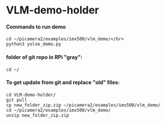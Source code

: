 # VLM-demo-holder

#### Commands to run demo
```
cd ~/picamera2/examples/imx500/vlm_demo/</br>
python3 yoloe_demo.py
```

#### folder of git repo in RPi "gray":</br>
```
cd ~/
```

#### To get update from git and replace "old" files:</br>
```
cd VLM-demo-holder/
git pull
cp new_folder_zip.zip ~/picamera2/examples/imx500/vlm_demo/
cd ~/picamera2/examples/imx500/vlm_demo/
unzip new_folder_zip.zip
```
